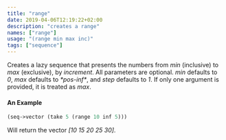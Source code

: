 ```yaml
---
title: "range"
date: 2019-04-06T12:19:22+02:00
description: "creates a range"
names: ["range"]
usage: "(range min max inc)"
tags: ["sequence"]
---
```


Creates a lazy sequence that presents the numbers from _min_ (inclusive) to _max_ (exclusive), by _increment_. All parameters are optional. _min_ defaults to _0_, _max_ defaults to _\*pos-inf\*_, and _step_ defaults to _1_. If only one argument is provided, it is treated as _max_.

#### An Example

```scheme
(seq->vector (take 5 (range 10 inf 5)))
```

Will return the vector _[10 15 20 25 30]_.
